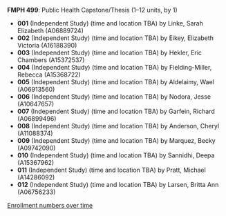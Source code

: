 **FMPH 499**: Public Health Capstone/Thesis (1–12 units, by 1)

- **001** (Independent Study) (time and location TBA) by Linke, Sarah Elizabeth (A06889724)
- **002** (Independent Study) (time and location TBA) by Eikey, Elizabeth Victoria (A16188390)
- **003** (Independent Study) (time and location TBA) by Hekler, Eric Chambers (A15372537)
- **004** (Independent Study) (time and location TBA) by Fielding-Miller, Rebecca (A15368722)
- **005** (Independent Study) (time and location TBA) by Aldelaimy, Wael (A06913560)
- **006** (Independent Study) (time and location TBA) by Nodora, Jesse (A10647657)
- **007** (Independent Study) (time and location TBA) by Garfein, Richard (A06899496)
- **008** (Independent Study) (time and location TBA) by Anderson, Cheryl (A11088374)
- **009** (Independent Study) (time and location TBA) by Marquez, Becky (A09742090)
- **010** (Independent Study) (time and location TBA) by Sannidhi, Deepa (A15367962)
- **011** (Independent Study) (time and location TBA) by Pratt, Michael (A14286092)
- **012** (Independent Study) (time and location TBA) by Larsen, Britta Ann (A06756233)

[Enrollment numbers over time](./FMPH499.tsv)
